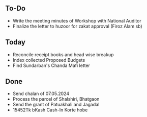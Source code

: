 ## To-Do
- Write the meeting minutes of Workshop with National Auditor  
- Finalize the letter to huzoor for zakat approval (Firoz Alam sb)  

## Today
- Reconcile receipt books and head wise breakup  
- Index collected Proposed Budgets  
- Find Sundarban's Chanda Mafi letter  

## Done
- Send chalan of 07.05.2024  
- Process the parcel of Shalshiri, Bhatgaon  
- Send the grant of Patuakhali and Jagadal  
- 15452Tk bKash Cash-In Korte hobe  